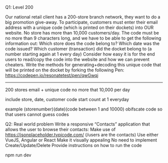 Q1: Level 200

Our national retail client has a 200-store branch network, they want to do a big promotion give-away. To participate, customers must enter their email address with a unique code (which is printed on their dockets) into OUR website. No store has more than 10,000 customers/day.
The code must be no more than 9 characters long, and we have to be able to get the following information out:
Which store does the code belong to?
Which date was the code issued?
Which customer (transaction) did the docket belong to (a number starting again at 1 every day)
Consider how easy it is for the end users to read/copy the code into the website and how we can prevent cheaters.
Write the methods for generating+decoding this unique code that will be printed on the docket by forking the following Pen: https://codepen.io/resonatetest/pen/qwGwqj

---

200 stores
email + unique code
no more that 10,000 per day

include
store, date, customer code
start count at 1 everyday

example
(storenumber)(date)(code between 1 and 10000)
obifscate code so that users cannot guess codes

Q2: Real world problem
Write a responsive “Contacts” application that allows the user to browse their contacts:
Make use of https://jsonplaceholder.typicode.com/ (/users are the contacts)
Use either VueJS, Angular or React
Make it visually appealing
No need to implement Create/Update/Delete
Provide instructions on how to run the code

npm run dev
